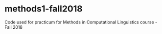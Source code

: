 # methods1-fall2018
Code used for practicum for Methods in Computational Linguistics course - Fall 2018
